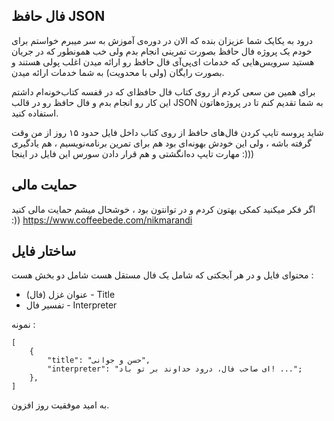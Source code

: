 ## فال حافظ JSON
درود به یکایک شما عزیزان
بنده که الان در دوره‌ی آموزش به سر میبرم خواستم برای خودم یک پروژه فال حافظ بصورت تمرینی انجام بدم ولی خب همونطور که در جریان هستید سرویس‌هایی که خدمات ای‌پی‌آی فال حافظ رو ارائه میدن اغلب پولی هستند و بصورت رایگان (ولی با محدویت) به شما خدمات ارائه میدن.

برای همین من سعی کردم از روی کتاب فال حافظ‌ای که در قفسه کتاب‌خونه‌ام داشتم این کار رو انجام بدم و فال حافظ رو در قالب JSON به شما تقدیم کنم تا در پروژه‌‌هاتون استفاده کنید.

شاید پروسه تایپ کردن فال‌های حافظ از روی کتاب داخل فایل حدود ۱۵ روز از من وقت گرفته باشه ، ولی این خودش بهونه‌ای بود هم برای تمرین برنامه‌نویسیم ، هم یادگیری مهارت تایپ ده‌انگشتی و هم قرار دادن سورس این فایل در اینجا :)))

## حمایت مالی
اگر فکر میکنید کمکی بهتون کردم و در توانتون بود ، خوشحال میشم حمایت مالی کنید :))
https://www.coffeebede.com/nikmarandi

## ساختار فایل

محتوای فایل و در هر آبجکتی که شامل یک فال مستقل هست شامل دو بخش هست :

 - عنوان غزل (فال) - Title
 - تفسیر فال - Interpreter

نمونه :
```
[
	{
		"title": "حسن و جوانی",
		"interpreter": "ای صاحب فال، درود خداوند بر تو باد! ...";
	},
]
```

به امید موفقیت روز افزون.


